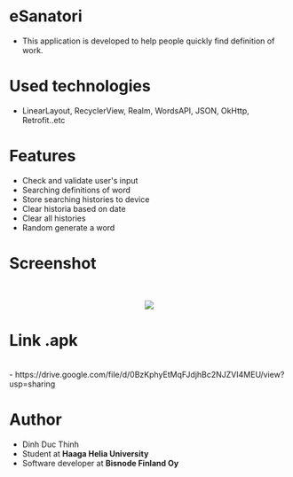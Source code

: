 # eSanatori
- This application is developed to help people quickly find definition of work. <br>
# Used technologies 
- LinearLayout, RecyclerView, Realm, WordsAPI, JSON, OkHttp, Retrofit..etc<br>
# Features
- Check and validate user's input
- Searching definitions of word
- Store searching histories to device
- Clear historia based on date
- Clear all histories 
- Random generate a word<br>
# Screenshot
<br>
<p align="center">
<img src="https://preview.ibb.co/gGxphQ/Screen_Shot_2017_09_01_at_12_49_51_AM.png"  />
</p>

# Link .apk
<br>
- https://drive.google.com/file/d/0BzKphyEtMqFJdjhBc2NJZVI4MEU/view?usp=sharing

# Author
- Dinh Duc Thinh
- Student at <b>Haaga Helia University</b>
- Software developer at <b>Bisnode Finland Oy</b>



